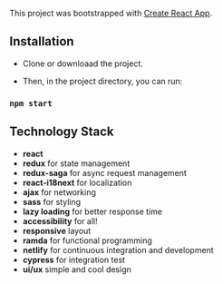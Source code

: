This project was bootstrapped with [Create React App](https://github.com/facebook/create-react-app).

## Installation

- Clone or downloaad the project.

- Then, in the project directory, you can run:

### `npm start`

## Technology Stack
- **react**
- **redux** for state management
- **redux-saga** for async request management
- **react-i18next** for localization
- **ajax** for networking
- **sass** for styling
- **lazy loading** for better response time
- **accessibility** for all!
- **responsive** layout
- **ramda** for functional programming
- **netlify** for continuous integration and development
- **cypress** for integration test
- **ui/ux** simple and cool design 
